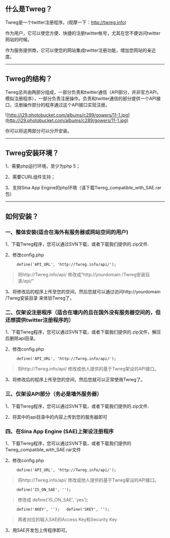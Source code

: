 ## 什么是Twreg？ ##

Twreg是一个twitter注册程序。(观摩一下：http://twreg.info)

作为用户，它可以使您方便、快捷的注册twitter帐号，尤其在您不便访问twitter网站的时候。

作为服务提供商，它可以使您的网站集成twitter注册功能，增加您网站的亲近度。


---


## Twreg的结构？ ##

Twreg总共由两部分组成，一部分负责和twitter通信（API部分，并非官方API，模拟注册程序），一部分负责注册操作。负责和twitter通信的部分提供一个API接口，注册操作部分的程序通过这个API接口实现注册。

![http://i29.photobucket.com/albums/c289/gowers/11-1.jpg](http://i29.photobucket.com/albums/c289/gowers/11-1.jpg)

你可以将这两部分可以分开安装。


---


## Twreg安装环境？ ##

1、需要php运行环境，至少为php 5；

2、需要CURL组件支持；

3、支持Sina App Engine的php环境（请下载Twreg\_compatible\_with\_SAE.rar包）


---


## 如何安装？ ##

### 一、整体安装(适合在海外有服务器或网站空间的用户) ###

1、下载Twreg程序，您可以通过SVN下载，或者下载我们提供的.zip文件.

2、修改config.php
```
     define('API_URL', 'http://Twreg.info/api/'); 
```
> 将http://Twreg.info/api/ 修改成“http://yourdomain /Twreg安装目录/api/”

3、将修改后的程序上传至您的空间，然后您就可以通过访问http://yourdomain /Twreg安装目录 来体验Twreg了。

### 二、仅架设注册程序（适合在墙内的且在国外没有服务器空间的，但还想提供twitter注册程序的） ###

1、下载Twreg程序，您可以通过SVN下载，或者下载我们提供的.zip文件，解压后删除api目录。

2、修改config.php
```
     define('API_URL', 'http://Twreg.info/api/'); 
```
> 将http://Twreg.info/api/  修改成他人提供的基于Twreg架设的API接口。

3、将修改后的程序上传至您的空间，然后您就可以正常使用Twreg了。

### 三、仅架设API部分（务必是墙外服务器） ###

1、下载Twreg程序，您可以通过SVN下载，或者下载我们提供的.zip文件.

2、将其中的api目录中的内容上传到您的服务器即可

### 四、在Sina App Engine (SAE)上架设注册程序 ###

1、下载Twreg程序，您可以通过SVN下载，或者下载我们提供的Twreg\_compatible\_with\_SAE.rar文件

2、修改config.php
```
     define('API_URL', 'http://Twreg.info/api/'); 
```
> 将http://Twreg.info/api/  修改成他人提供的基于Twreg架设的API接口。

```
     define('IS_ON_SAE', '');
```
> 修改成  define('IS\_ON\_SAE', 'yes');

```
     define('AKEY', '');   define('SKEY', '');
```
> 两者对应的输入SAE的Access Key和Security Key

3、用SAE开发包上传程序即可。